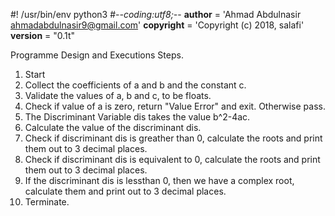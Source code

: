 #! /usr/bin/env python3
#-*-coding:utf8;-*-
__author__ = 'Ahmad Abdulnasir <ahmadabdulnasir9@gmail.com>'
__copyright__ = 'Copyright (c) 2018, salafi'
__version__ = "0.1t"

Programme Design and Executions Steps.

1. Start
2. Collect the coefficients of a and b and the constant c.
3. Validate the values of a, b and c, to be floats.
4. Check if value of a is zero, return "Value Error" and exit. Otherwise pass. 
5. The Discriminant Variable dis takes the value b^2-4ac.
6. Calculate the value of the discriminant dis.
7. Check if discriminant dis is greather than 0, calculate the roots and print them out to 3 decimal places.
8. Check if discriminant dis is equivalent to 0, calculate the roots and print them out to 3 decimal places.
9. If the discriminant dis is lessthan 0, then we have a complex root, calculate them and print out to 3 decimal places.
10. Terminate.
